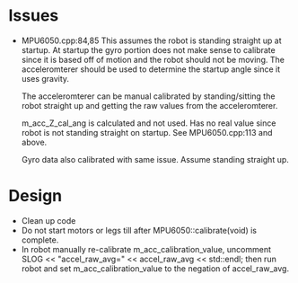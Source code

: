 # Issues
- MPU6050.cpp:84,85 This assumes the robot is standing straight up at
  startup. At startup the gyro portion does not make sense to
  calibrate since it is based off of motion and the robot should not
  be moving. The acceleromterer should be used to determine the
  startup angle since it uses gravity.
 
  The acceleromterer can be manual calibrated by standing/sitting the
  robot straight up and getting the raw values from the acceleromterer.
  
  m_acc_Z_cal_ang is calculated and not used. Has no real value since
  robot is not standing straight on startup. See MPU6050.cpp:113 and
  above.
  
  Gyro data also calibrated with same issue. Assume standing straight
  up.
  
# Design
- Clean up code
- Do not start motors or legs till after MPU6050::calibrate(void) is complete.
- In robot manually re-calibrate m_acc_calibration_value, uncomment
  SLOG << "accel_raw_avg=" << accel_raw_avg << std::endl; then run
  robot and set m_acc_calibration_value to the negation of accel_raw_avg.
